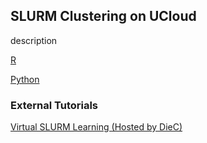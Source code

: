 ## SLURM Clustering on UCloud 

description

[R]()

[Python]()

### External Tutorials

[Virtual SLURM Learning (Hosted by DieC)](https://deic.dk/en/news/2022-11-21/virtual-slurm-learning-environment-ready)
